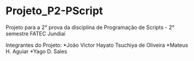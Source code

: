 # Projeto_P2-PScript
 Projeto para a 2° prova da disciplina de Programação de Scripts - 2° semestre FATEC Jundiaí
 
 Integrantes do Projeto:
 *João Victor Hayato Tsuchiya de Oliveira
 *Mateus H. Aguiar
 *Yago D. Sales
 
